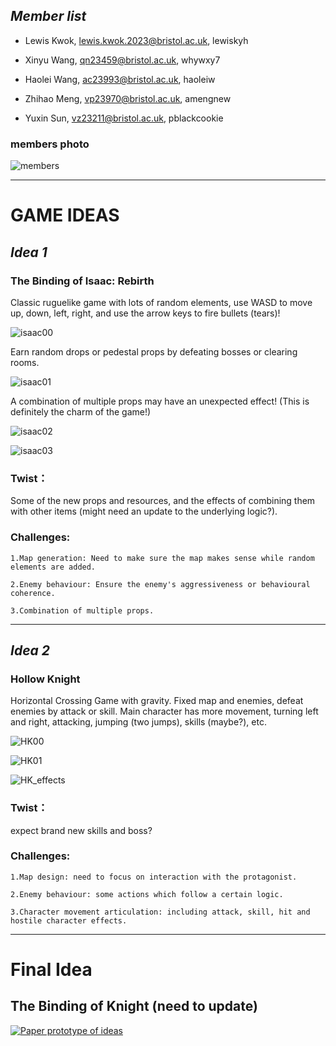 ## ***Member list***

- Lewis Kwok, lewis.kwok.2023@bristol.ac.uk, lewiskyh

- Xinyu Wang, qn23459@bristol.ac.uk, whywxy7

- Haolei Wang, ac23993@bristol.ac.uk, haoleiw

- Zhihao Meng, vp23970@bristol.ac.uk, amengnew

- Yuxin Sun, vz23211@bristol.ac.uk, pblackcookie

### **members photo**

![members](/pictures/teammembers.jpg)

-----

# GAME IDEAS

## ***Idea 1***

### **The Binding of Isaac: Rebirth**

Classic ruguelike game with lots of random elements, use WASD to move up, down, left, right, and use the arrow keys to fire bullets (tears)!

![isaac00](/pictures/Isaac00.png)

Earn random drops or pedestal props by defeating bosses or clearing rooms.

![isaac01](/pictures/Isaac01.png)

A combination of multiple props may have an unexpected effect! (This is definitely the charm of the game!)

![isaac02](/pictures/Isaac02.png)

![isaac03](/pictures/Isaac03.png)

### Twist：

Some of the new props and resources, and the effects of combining them with other items (might need an update to the underlying logic?).

### Challenges:
    
    1.Map generation: Need to make sure the map makes sense while random elements are added.

    2.Enemy behaviour: Ensure the enemy's aggressiveness or behavioural coherence.

    3.Combination of multiple props.
----



## ***Idea 2***

### **Hollow Knight**

Horizontal Crossing Game with gravity. Fixed map and enemies, defeat enemies by attack or skill. Main character has more movement, turning left and right, attacking, jumping (two jumps), skills (maybe?), etc.

![HK00](/pictures/HK00.png)

![HK01](/pictures/HK01.png)

![HK_effects](/pictures/HK_effects.png)

### Twist：

expect brand new skills and boss?

### Challenges:
    
    1.Map design: need to focus on interaction with the protagonist.

    2.Enemy behaviour: some actions which follow a certain logic.

    3.Character movement articulation: including attack, skill, hit and hostile character effects.
---


# Final Idea 
## The Binding of Knight (need to update)
[![Paper prototype of ideas](pictures/VideoCover.png "VideoCover")]([https://youtu.be/iyaCUZtQJD4](https://youtu.be/3UcUQOiD24k?si=ynn56xHwD7vI0ifm)https://youtu.be/3UcUQOiD24k?si=ynn56xHwD7vI0ifm)
